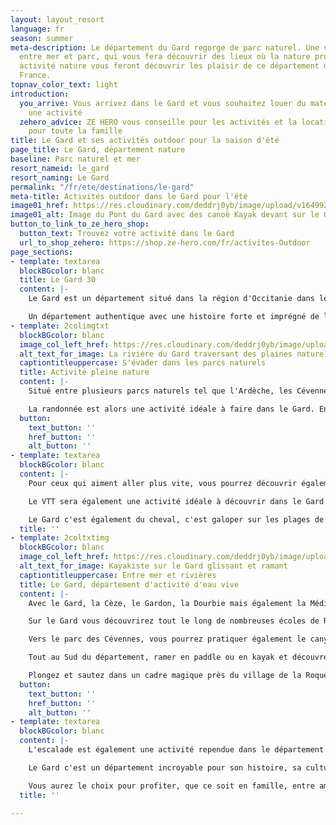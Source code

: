 ```yaml
---
layout: layout_resort
language: fr
season: summer
meta-description: Le département du Gard regorge de parc naturel. Une véritable destination
  entre mer et parc, qui vous fera découvrir des lieux où la nature prospère. Diverses
  activité nature vous feront découvrir les plaisir de ce département du Sud de la
  France.
topnav_color_text: light
introduction:
  you_arrive: Vous arrivez dans le Gard et vous souhaitez louer du matériel ou trouver
    une activité
  zehero_advice: ZE HERO vous conseille pour les activités et la location des équipements
    pour toute la famille
title: Le Gard et ses activités outdoor pour la saison d'été
page_title: Le Gard, département nature
baseline: Parc naturel et mer
resort_nameid: le_gard
resort_naming: Le Gard
permalink: "/fr/ete/destinations/le-gard"
meta-title: Activités outdoor dans le Gard pour l'été
image01_href: https://res.cloudinary.com/deddrj0yb/image/upload/v1649921244/website/resorts/Gard/bernd-dittrich-B7cO-Z9V_zc-unsplash.jpg
image01_alt: Image du Pont du Gard avec des canoë Kayak devant sur le Gard
button_to_link_to_ze_hero_shop:
  button_text: Trouvez votre activité dans le Gard
  url_to_shop_zehero: https://shop.ze-hero.com/fr/activites-Outdoor
page_sections:
- template: textarea
  blockBGcolor: blanc
  title: Le Gard 30
  content: |-
    Le Gard est un département situé dans la région d'Occitanie dans le sud de la France. Sa rivière "le Gard" le traverse sur sa partie Est du département. Nîmes, Uzès, Alès, Le Grau du Roi et Bagnols sur Cèze sont les principales villes qui composent ce département du Sud Est de la France. Situé entre la mer Méditerranée ainsi que plus plusieurs parcs naturels tel que les Cévennes, l'Ardèche, et la Camargue, le Gard regorge de milieu naturel d'exception. Vous découvrirez une variété de paysages surprenants et préservés. Le Pont du Gard est un lieu également connu et incroyable. Dans le Gard on y retrouve aussi des villages parmi les plus beaux villages de France. Il abrite 4 lieux d’exception qui font partis du patrimoine de l’Unesco : le Pont du Gard, l’Abbaye de Saint-Gilles et les grands espaces des Causses et Cévennes ainsi que les gorges du Gardon.

    Un département authentique avec une histoire forte et imprégné de la romanité, des villages remarquables ainsi qu'une nature d'exception et préservé.
- template: 2colimgtxt
  blockBGcolor: blanc
  image_col_left_href: https://res.cloudinary.com/deddrj0yb/image/upload/v1649857694/website/resorts/Gard/sebastien-jermer-WommfO0Dfjg-unsplash.jpg
  alt_text_for_image: La rivière du Gard traversant des plaines naturels
  captiontitleuppercase: S'évader dans les parcs naturels
  title: Activité pleine nature
  content: |-
    Situé entre plusieurs parcs naturels tel que l'Ardèche, les Cévennes, le Camargue et les Causses le Gard offre une variété de paysages. En plus des différents parcs naturels, vous trouverez de nombreuses réserves naturelles tel que la réserve de Combe Chaude, des gorges du Gardon. Vous découvrirez également de nombreux sites naturels comme les cascades du Sautadet, les Gorges de la Cèze, la mer des roches, la Fausse des Fournès, le cirque de Navacelle et bien d'autres.

    La randonnée est alors une activité idéale à faire dans le Gard. Entre la garrigue, les plaines, les sommets tel que le Mont Aigoual, le Gard c’est 9000 km d’itinéraire de randonnée pédestre. Le choix des randonnées sera alors immense. Vous pourrez découvrir une variété d’environnement. Découvrez alors le parc national des Cévennes et laissez-vous guider par un accompagnateur de moyenne montagne afin de découvrir et de comprendre cette nature. Vous pourrez vous imprégner des paysages historiques, préservé, plus montagneux tout comme des paysages plus méditerranéens avec la garrigue et ses horizons de flamants roses. Les randonnées les plus connues se trouvent dans les gorges du Gardon, au sommet du Mont Aigoual, au pont du Gard, à Corbès, au pont du Hasard, à la mer des Roches, aux lacs des Pises, vers les collines de Senhac etc. Découvrez en randonnant ces paysages sublimes mais également le terroir, les troupeaux, la faune et flore et l’histoire de cette terre.
  button:
    text_button: ''
    href_button: ''
    alt_button: ''
- template: textarea
  blockBGcolor: blanc
  content: |-
    Pour ceux qui aiment aller plus vite, vous pourrez découvrir également le Gard en courant et en pratiquant le Trail-running. Tout comme la randonnée, le choix des itinéraires est large et incroyable. Toutes les possibilités s'offrent à vous pour courir et découvrir dans l'effort des lieux somptueux pour simple plaisir de vos yeux et de vos jambes. Vous trouverez également des circuits et des parcours spécialement dédiés au Trail.

    Le VTT sera également une activité idéale à découvrir dans le Gard. Le Gard comporte la marque nationale "Accueil Vélo", ce qui permet d'avoir une destination 100% vélo. Partez traverser la Camargue, les Causses et les Cévennes, cheminer sur les traces des Celtes et des Romains en VTT. Une multitude de paysages divers et riches en histoire. Vous trouverez des circuits techniques comme des circuits plus doux et agréables. Le vélo de route sera également un moyen parfait de parcourir les routes et de sillonner les lieux et les villages.

    Le Gard c'est également du cheval, c'est galoper sur les plages de Camargues au coucher du soleil. C'est prendre un âne et partir dans les Cévennes randonner et bivouaquer. Un retour aux sources, une source d'inspiration, le bonheur à l'état naturel.
  title: ''
- template: 2coltxtimg
  blockBGcolor: blanc
  image_col_left_href: https://res.cloudinary.com/deddrj0yb/image/upload/v1649857701/website/resorts/Gard/quentin-bounias-GL_YlnE4djk-unsplash.jpg
  alt_text_for_image: Kayakiste sur le Gard glissant et ramant
  captiontitleuppercase: Entre mer et rivières
  title: Le Gard, département d'activité d'eau vive
  content: |-
    Avec le Gard, la Cèze, le Gardon, la Dourbie mais également la Méditerranée et plusieurs lacs, le département du Gard offre une multitude de lieux pour profiter d'activité d'eau vive.

    Sur le Gard vous découvrirez tout le long de nombreuses écoles de Rafting, de canyoning, de kayak, et d'hydrospeed. Vous pourrez profiter des descentes pour découvrir et randonner en profitant du paysage. C'est également s'amuser et vivre des sensations fortes en rafting. Les différentes rivières tel que la Cèze, le Gardon et la Dourbie seront idéales pour pratiquer le canoë-kayak. Entre rapides et sensations fortes, le Gard offre un large panel de descente à faire. Un moment de fraîcheur dans des cadres uniques. Vous pourrez également louer votre kayak dans le Gard, la Dourbie, le Gardon et randonner et par exemple aller voir le fameux Pont du Gard.

    Vers le parc des Cévennes, vous pourrez pratiquer également le canyoning avec de multiples canyons réputés.

    Tout au Sud du département, ramer en paddle ou en kayak et découvrez la Camargue en sillonnant les environs près des flamants roses.

    Plongez et sautez dans un cadre magique près du village de la Roque sur Cèze aux cascades du Sauteret.
  button:
    text_button: ''
    href_button: ''
    alt_button: ''
- template: textarea
  blockBGcolor: blanc
  content: |-
    L'escalade est également une activité rependue dans le département du Gard avec de nombreuses voies et de falaises pour grimper. Vous retrouverez les meilleurs pour grimper à Seynes, Collias, Russan, Rochefort du Gard, Orsan, Estézargues, Pont d’Auzon. Vous l'avez compris, vous aurez le choix pour vous initier à l'escalade dans le Gard tout comme vous perfectionnez. L'escalade c'est une parfaite activité afin de se dépasser mais également de découvrir un lieu, un environnement car vous êtes directement dans son milieu naturel.

    Le Gard c'est un département incroyable pour son histoire, sa culture, son territoire, son patrimoine. Mais c'est surtout un département où la nature prospère par ses nombreux parcs, réserves et sites naturels, des lieux d'exceptions et protégés. Partez le découvrir en randonnant à pied, à cheval, en kayak. Faîte le plein de sensation en canyoning, en rafting, en escalade et en VTT.

    Vous aurez le choix pour profiter, que ce soit en famille, entre amis ou en couple. Un séjour qui se voudra unique dans le Gard.
  title: ''

---
```

